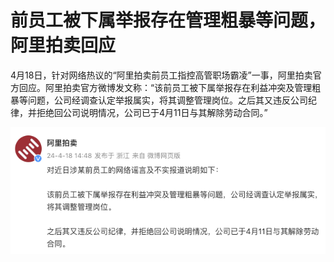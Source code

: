 # 前员工被下属举报存在管理粗暴等问题，阿里拍卖回应

4月18日，针对网络热议的“阿里拍卖前员工指控高管职场霸凌”一事，阿里拍卖官方回应。阿里拍卖官方微博发文称：“该前员工被下属举报存在利益冲突及管理粗暴等问题，公司经调查认定举报属实，将其调整管理岗位。之后其又违反公司纪律，并拒绝回公司说明情况，公司已于4月11日与其解除劳动合同。”

![938b0b24e34af4f2fbc4ccd1d2620abc.jpg](https://raw.githubusercontent.com/qqhsx/qqnews_image/main/2024/04/18/前员工被下属举报存在管理粗暴等问题，阿里拍卖回应/938b0b24e34af4f2fbc4ccd1d2620abc.jpg)

